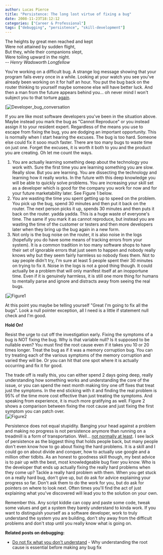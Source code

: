 ```yaml
---
author: Lucas Pierce
title: "Persistence: The long lost virtue of fixing a bug"
date: 2008-11-23T18:12:12
categories: ["Career & Professional"]
tags: ["debugging", "persistence", "skill-development"]
---
```


The heights by great men reached and kept  
Were not attained by sudden flight,   
But they, while their companions slept,   
Were toiling upward in the night.  
*-- Henry Wadsworth Longfellow*

You're working on a difficult bug. A strange log message showing that your program fails every once in a while. Looking at your watch you see you've already been working on it for half an hour. You put the bug back on the router thinking to yourself maybe someone else will have better luck. And then a man from the future appears behind you... oh never mind I won't subject you to that torture [again](/posts/do-not-fix-what-you-dont-understand/).

[![Developer_bug_conversation](/bug2hard.png)

If you are like most software developers you've been in the situation above. Maybe instead you mark the bug as "Cannot Reproduce" or you instead assign it to your resident expert. Regardless of the means you use to escape from fixing the bug, you are dodging an important opportunity. This is normally when I start hearing the excuses. The bug is too hard. Someone else could fix it sooo much faster. There are too many bugs to waste time on just one. Forget the excuses, it is worth it both to you and the product you are creating. Oh let me count the ways.

1. You are actually learning something deep about the technology you work with. Sure the first time you are learning something you are slow. Really slow. But you are learning. You are dissecting the technology and learning how it really works. In the future with this deep knowledge you will be able to quickly solve problems. You are increasing your skill set as a developer which is good for the company you work for now and for your future marketability later. See Figure 1 below.
2. You are wasting the time you spent getting up to speed on the problem. You pick up the bug, spend 30 minutes and then put it back on the router. The next person picks it up, spends 30 minutes and then puts it back on the router. yadda yadda. This is a huge waste of everyone's time. The same if you mark it as cannot reproduce, but instead you are wasting the time of the customer or testers and then more developers later when they bring up the bug again in a new form.
3. Not only is the bug noise on the router, it is also noise in the logs (hopefully you do have some means of tracking errors from your system). It is a common tradition in too many software shops to have their set of ignorable errors that just seem to happen and nobody really knows why but they seem fairly harmless so nobody fixes them. Not to say people didn't try, I'm sure at least 5 people spent their 30 minutes on trying to fix it. Noise in the logs is not a good thing though. It could actually be a problem that will only manifest itself at an inopportune time. Even if it is genuinely harmless, it is still one more thing for humans to mentally parse and ignore and distracts away from seeing the real bugs.

[![Figure1](/figure1.png)
  
At this point you maybe be telling yourself "Great I'm going to fix all the bugs". Look a null pointer exception, all I need is a little if statement null check and I'm good.

**Hold On!**

Resist the urge to cut off the investigation early. Fixing the symptoms of a bug is NOT fixing the bug. Why is that variable null? Is it supposed to be nullable even? You must find the root cause even if it takes you 10 or 20 times longer. Treat the bug as if it was a memory corruption bug. You can try treating each of the various symptoms of the memory corruption and varied they will be. Or you can hit that one spot where it is actually occurring and fix it for good.

The trade off is really this, you can either spend 2 days going deep, really understanding how something works and understanding the core of the issue, or you can spend the next month making tiny one off fixes that treat just the symptoms. In the end sticking with it and finding the real problem is 95% of the time more cost effective than just treating the symptoms. And speaking from experience, it is much more gratifying as well. Figure 2 shows a comparison between fixing the root cause and just fixing the first symptom you can patch over.  
[![Figure2](/figure2.png)

Persistence does not equal stupidity. Banging your head against a problem and making no progress is not persistence anymore than running on a treadmill is a form of transportation. Well... [not normally at least](http://www.heavy.com/video/61095). I see lack of persistence as the biggest thing that holds people back, but many people don't even know how to go about fixing the hard problems. It is a skill and I could go on about divide and conquer, how to actually use google and a million other tidbits. As an honest to goodness skill though, my best advice is to pair up with the best, most knowledgeable bug fixer you know. Who is the developer that ends up actually fixing the really hard problems when they come up? Tackle a really hard problem with them. When you get stuck on a really hard bug, don't give up, but do ask for advice explaining your progress so far. Don't ask them to do the work for you, but do ask for pointers on where to look next. Often times you'll find the act of just explaining what you've discovered will lead you to the solution on your own.

Remember this. Any script kiddie can copy and paste some code, tweak some values and get a system they barely understand to kinda work. If you want to distinguish yourself as a software developer, work to truly understand the system you are building, don't shy away from the difficult problems and don't stop until you really know what is going on.

**Related posts on debugging:**
- [Do not fix what you don't understand](/posts/do-not-fix-what-you-dont-understand/) - Why understanding the root cause is essential before making any bug fix